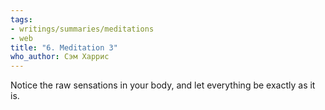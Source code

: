 ```yaml
---
tags:
- writings/summaries/meditations
- web
title: "6. Meditation 3"
who_author: Сэм Харрис
---
```


Notice the raw sensations in your body, and let everything be exactly as it is.